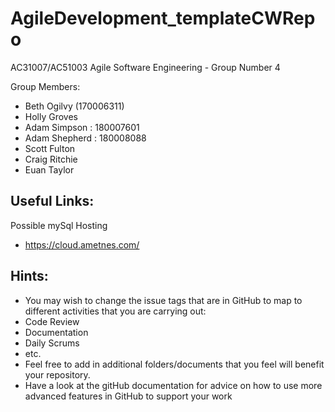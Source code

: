 # AgileDevelopment_templateCWRepo
AC31007/AC51003 Agile Software Engineering - Group Number 4

Group Members:
- Beth Ogilvy (170006311)
- Holly Groves
- Adam Simpson : 180007601
- Adam Shepherd : 180008088
- Scott Fulton
- Craig Ritchie
- Euan Taylor

## Useful Links:
Possible mySql Hosting
 - https://cloud.ametnes.com/
  

## Hints:
- You may wish to change the issue tags that are in GitHub to map to different activities that you are carrying out:
 - Code Review
 - Documentation
 - Daily Scrums
 - etc.
- Feel free to add in additional folders/documents that you feel will benefit your repository.
- Have a look at the gitHub documentation for advice on how to use more advanced features in GitHub to support your work
